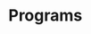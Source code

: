 # Programs












































































































































































































